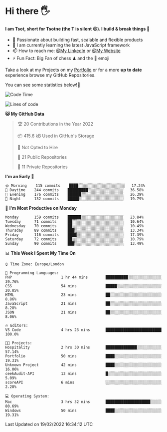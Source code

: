 # Hi there :raised_hand_with_fingers_splayed:
#### I am Tsot, short for Tsotne (the T is silent :wink:). I build & break things :space_invader:
- :telescope: Passionate about building fast, scalable and flexible products
- :seedling: I am currently learning the latest JavaScript framework 
- :mailbox: How to reach me: [@My LinkedIn](https://www.linkedin.com/in/tsotne-gvadzabia/) or [@My Website](https://tsotne.co.uk/contact)
- :zap: Fun Fact: Big Fan of chess ♟ and the 👾 emoji

Take a look at my Projects on my [Portfolio](https://tsotne.co.uk/) or for a more **up to date** experience browse my GitHub Repositories.

You can see some statistics below!:space_invader:
<!--START_SECTION:waka-->
![Code Time](http://img.shields.io/badge/Code%20Time-531%20hrs%2048%20mins-blue)

![Lines of code](https://img.shields.io/badge/From%20Hello%20World%20I%27ve%20Written-2%20Million%20lines%20of%20code-blue)

**🐱 My GitHub Data** 

> 🏆 20 Contributions in the Year 2022
 > 
> 📦 415.6 kB Used in GitHub's Storage 
 > 
> 🚫 Not Opted to Hire
 > 
> 📜 21 Public Repositories 
 > 
> 🔑 11 Private Repositories  
 > 
**I'm an Early 🐤** 

```text
🌞 Morning    115 commits    ████░░░░░░░░░░░░░░░░░░░░░   17.24% 
🌆 Daytime    244 commits    █████████░░░░░░░░░░░░░░░░   36.58% 
🌃 Evening    176 commits    ██████░░░░░░░░░░░░░░░░░░░   26.39% 
🌙 Night      132 commits    █████░░░░░░░░░░░░░░░░░░░░   19.79%

```
📅 **I'm Most Productive on Monday** 

```text
Monday       159 commits    ██████░░░░░░░░░░░░░░░░░░░   23.84% 
Tuesday      71 commits     ██░░░░░░░░░░░░░░░░░░░░░░░   10.64% 
Wednesday    70 commits     ██░░░░░░░░░░░░░░░░░░░░░░░   10.49% 
Thursday     89 commits     ███░░░░░░░░░░░░░░░░░░░░░░   13.34% 
Friday       116 commits    ████░░░░░░░░░░░░░░░░░░░░░   17.39% 
Saturday     72 commits     ██░░░░░░░░░░░░░░░░░░░░░░░   10.79% 
Sunday       90 commits     ███░░░░░░░░░░░░░░░░░░░░░░   13.49%

```


📊 **This Week I Spent My Time On** 

```text
⌚︎ Time Zone: Europe/London

💬 Programming Languages: 
PHP                      1 hr 44 mins        ██████████░░░░░░░░░░░░░░░   39.76% 
CSS                      54 mins             █████░░░░░░░░░░░░░░░░░░░░   20.85% 
HTML                     23 mins             ██░░░░░░░░░░░░░░░░░░░░░░░   8.86% 
JavaScript               21 mins             ██░░░░░░░░░░░░░░░░░░░░░░░   8.28% 
JSON                     21 mins             ██░░░░░░░░░░░░░░░░░░░░░░░   8.06%

🔥 Editors: 
VS Code                  4 hrs 23 mins       █████████████████████████   100.0%

🐱‍💻 Projects: 
Hospitality              2 hrs 30 mins       ██████████████░░░░░░░░░░░   57.14% 
Portfolio                50 mins             ████░░░░░░░░░░░░░░░░░░░░░   19.31% 
Unknown Project          42 mins             ████░░░░░░░░░░░░░░░░░░░░░   16.06% 
ceekAudit-API            13 mins             █░░░░░░░░░░░░░░░░░░░░░░░░   5.09% 
scoreAPI                 6 mins              ░░░░░░░░░░░░░░░░░░░░░░░░░   2.28%

💻 Operating System: 
Mac                      3 hrs 32 mins       ████████████████████░░░░░   80.69% 
Windows                  50 mins             ████░░░░░░░░░░░░░░░░░░░░░   19.31%

```


 Last Updated on 19/02/2022 16:34:12 UTC
<!--END_SECTION:waka-->
